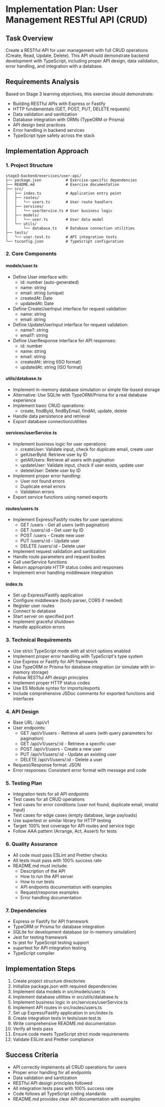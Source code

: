 # Implementation Plan: User Management RESTful API (CRUD)

## Task Overview

Create a RESTful API for user management with full CRUD operations (Create, Read, Update, Delete). This API should demonstrate backend development with TypeScript, including proper API design, data validation, error handling, and integration with a database.

## Requirements Analysis

Based on Stage 3 learning objectives, this exercise should demonstrate:

- Building RESTful APIs with Express or Fastify
- HTTP fundamentals (GET, POST, PUT, DELETE requests)
- Data validation and sanitization
- Database integration with ORMs (TypeORM or Prisma)
- API design best practices
- Error handling in backend services
- TypeScript type safety across the stack

## Implementation Approach

### 1. Project Structure

```
stage3-backend/exercises/user-api/
├── package.json           # Exercise-specific dependencies
├── README.md              # Exercise documentation
├── src/
│   ├── index.ts           # Application entry point
│   ├── routes/
│   │   └── users.ts       # User route handlers
│   ├── services/
│   │   └── userService.ts # User business logic
│   ├── models/
│   │   └── user.ts        # User data model
│   └── utils/
│       └── database.ts    # Database connection utilities
├── tests/
│   └── user.test.ts       # API integration tests
└── tsconfig.json          # TypeScript configuration
```

### 2. Core Components

#### models/user.ts

- Define User interface with:
  - id: number (auto-generated)
  - name: string
  - email: string (unique)
  - createdAt: Date
  - updatedAt: Date
- Define CreateUserInput interface for request validation:
  - name: string
  - email: string
- Define UpdateUserInput interface for request validation:
  - name?: string
  - email?: string
- Define UserResponse interface for API responses:
  - id: number
  - name: string
  - email: string
  - createdAt: string (ISO format)
  - updatedAt: string (ISO format)

#### utils/database.ts

- Implement in-memory database simulation or simple file-based storage
- Alternative: Use SQLite with TypeORM/Prisma for a real database experience
- Implement basic CRUD operations:
  - create, findById, findByEmail, findAll, update, delete
- Handle data persistence and retrieval
- Export database connection/utilities

#### services/userService.ts

- Implement business logic for user operations:
  - createUser: Validate input, check for duplicate email, create user
  - getUserById: Retrieve user by ID
  - getAllUsers: Retrieve all users with pagination
  - updateUser: Validate input, check if user exists, update user
  - deleteUser: Delete user by ID
- Implement proper error handling:
  - User not found errors
  - Duplicate email errors
  - Validation errors
- Export service functions using named exports

#### routes/users.ts

- Implement Express/Fastify routes for user operations:
  - GET /users - Get all users (with pagination)
  - GET /users/:id - Get user by ID
  - POST /users - Create new user
  - PUT /users/:id - Update user
  - DELETE /users/:id - Delete user
- Implement request validation and sanitization
- Handle route parameters and request bodies
- Call userService functions
- Return appropriate HTTP status codes and responses
- Implement error handling middleware integration

#### index.ts

- Set up Express/Fastify application
- Configure middleware (body parser, CORS if needed)
- Register user routes
- Connect to database
- Start server on specified port
- Implement graceful shutdown
- Handle application errors

### 3. Technical Requirements

- Use strict TypeScript mode with all strict options enabled
- Implement proper error handling with TypeScript's type system
- Use Express or Fastify for API framework
- Use TypeORM or Prisma for database integration (or simulate with in-memory storage)
- Follow RESTful API design principles
- Implement proper HTTP status codes
- Use ES Module syntax for imports/exports
- Include comprehensive JSDoc comments for exported functions and interfaces

### 4. API Design

- Base URL: /api/v1
- User endpoints:
  - GET /api/v1/users - Retrieve all users (with query parameters for pagination)
  - GET /api/v1/users/:id - Retrieve a specific user
  - POST /api/v1/users - Create a new user
  - PUT /api/v1/users/:id - Update an existing user
  - DELETE /api/v1/users/:id - Delete a user
- Request/Response format: JSON
- Error responses: Consistent error format with message and code

### 5. Testing Plan

- Integration tests for all API endpoints
- Test cases for all CRUD operations
- Test cases for error conditions (user not found, duplicate email, invalid input)
- Test cases for edge cases (empty database, large payloads)
- Use supertest or similar library for HTTP testing
- Target: 100% test coverage for API routes and service logic
- Follow AAA pattern (Arrange, Act, Assert) for tests

### 6. Quality Assurance

- All code must pass ESLint and Prettier checks
- All tests must pass with 100% success rate
- README.md must include:
  - Description of the API
  - How to run the API server
  - How to run tests
  - API endpoints documentation with examples
  - Request/response examples
  - Error handling documentation

### 7. Dependencies

- Express or Fastify for API framework
- TypeORM or Prisma for database integration
- SQLite for development database (or in-memory simulation)
- Jest for testing framework
- ts-jest for TypeScript testing support
- supertest for API integration testing
- TypeScript compiler

## Implementation Steps

1. Create project structure directories
2. Initialize package.json with required dependencies
3. Implement data models in src/models/user.ts
4. Implement database utilities in src/utils/database.ts
5. Implement business logic in src/services/userService.ts
6. Implement API routes in src/routes/users.ts
7. Set up Express/Fastify application in src/index.ts
8. Create integration tests in tests/user.test.ts
9. Write comprehensive README.md documentation
10. Verify all tests pass
11. Ensure code meets TypeScript strict mode requirements
12. Validate ESLint and Prettier compliance

## Success Criteria

- API correctly implements all CRUD operations for users
- Proper error handling for all endpoints
- Data validation and sanitization
- RESTful API design principles followed
- All integration tests pass with 100% success rate
- Code follows all TypeScript coding standards
- README.md provides clear API documentation with examples
